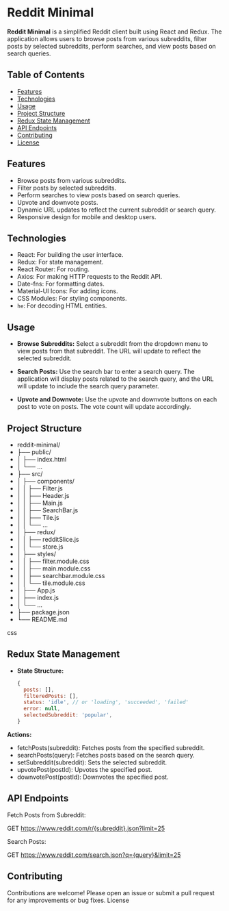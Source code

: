 # Reddit Minimal

**Reddit Minimal** is a simplified Reddit client built using React and Redux. The application allows users to browse posts from various subreddits, filter posts by selected subreddits, perform searches, and view posts based on search queries.

## Table of Contents

- [Features](#features)
- [Technologies](#technologies)
- [Usage](#usage)
- [Project Structure](#project-structure)
- [Redux State Management](#redux-state-management)
- [API Endpoints](#api-endpoints)
- [Contributing](#contributing)
- [License](#license)

## Features

- Browse posts from various subreddits.
- Filter posts by selected subreddits.
- Perform searches to view posts based on search queries.
- Upvote and downvote posts.
- Dynamic URL updates to reflect the current subreddit or search query.
- Responsive design for mobile and desktop users.

## Technologies

- React: For building the user interface.
- Redux: For state management.
- React Router: For routing.
- Axios: For making HTTP requests to the Reddit API.
- Date-fns: For formatting dates.
- Material-UI Icons: For adding icons.
- CSS Modules: For styling components.
- `he`: For decoding HTML entities.

## Usage

- **Browse Subreddits:**
  Select a subreddit from the dropdown menu to view posts from that subreddit. The URL will update to reflect the selected subreddit.

- **Search Posts:**
  Use the search bar to enter a search query. The application will display posts related to the search query, and the URL will update to include the search query parameter.

- **Upvote and Downvote:**
  Use the upvote and downvote buttons on each post to vote on posts. The vote count will update accordingly.

## Project Structure

- reddit-minimal/
- ├── public/
- │ ├── index.html
- │ └── ...
- ├── src/
- │ ├── components/
- │ │ ├── Filter.js
- │ │ ├── Header.js
- │ │ ├── Main.js
- │ │ ├── SearchBar.js
- │ │ ├── Tile.js
- │ │ └── ...
- │ ├── redux/
- │ │ ├── redditSlice.js
- │ │ └── store.js
- │ ├── styles/
- │ │ ├── filter.module.css
- │ │ ├── main.module.css
- │ │ ├── searchbar.module.css
- │ │ └── tile.module.css
- │ ├── App.js
- │ ├── index.js
- │ └── ...
- ├── package.json
- └── README.md

css


## Redux State Management

- **State Structure:**
  ```javascript
  {
    posts: [],
    filteredPosts: [],
    status: 'idle', // or 'loading', 'succeeded', 'failed'
    error: null,
    selectedSubreddit: 'popular',
  }

**Actions:**

- fetchPosts(subreddit): Fetches posts from the specified subreddit.
- searchPosts(query): Fetches posts based on the search query.
- setSubreddit(subreddit): Sets the selected subreddit.
- upvotePost(postId): Upvotes the specified post.
- downvotePost(postId): Downvotes the specified post.

## API Endpoints

Fetch Posts from Subreddit:

GET https://www.reddit.com/r/{subreddit}.json?limit=25

Search Posts:

GET https://www.reddit.com/search.json?q={query}&limit=25

## Contributing

Contributions are welcome! Please open an issue or submit a pull request for any improvements or bug fixes.
License

